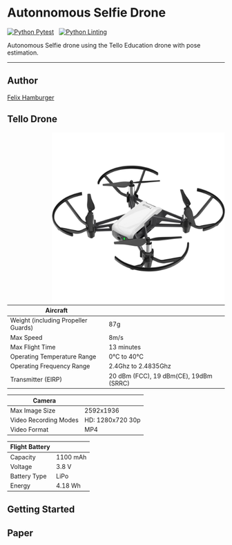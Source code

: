 # Autonnomous Selfie Drone

[![Python Pytest](https://github.com/Baumwollboebele/autonnomous_selfie_drone/actions/workflows/python_pytest.yml/badge.svg)](https://github.com/Baumwollboebele/autonnomous_selfie_drone/actions/workflows/python_pytest.yml)&nbsp;&nbsp;&nbsp;[![Python Linting](https://github.com/Baumwollboebele/autonnomous_selfie_drone/actions/workflows/python_linting.yml/badge.svg)](https://github.com/Baumwollboebele/autonnomous_selfie_drone/actions/workflows/python_linting.yml)

Autonomous Selfie drone using the Tello Education drone with pose estimation.

<hr/>

## Author

[Felix Hamburger](https://github.com/Baumwollboebele)

## Tello Drone

<p align="left">
<img style="float: right;" src="/images/tello_drone.jpg" height="400"/>
</p>

| **Aircraft** ||
|-------|--------|
|Weight (including Propeller Guards)| 87g |
|Max Speed| 8m/s |
|Max Flight Time| 13 minutes|
|Operating Temperature Range| 0°C to 40°C|
|Operating Frequency Range| 2.4Ghz to 2.4835Ghz|
|Transmitter (EIRP)| 20 dBm (FCC), 19 dBm(CE), 19dBm (SRRC)

| **Camera** ||
|-------|--------|
|Max Image Size| 2592x1936|
|Video Recording Modes| HD: 1280x720 30p |
|Video Format| MP4|

| **Flight Battery** ||
|-------|--------|
|Capacity| 1100 mAh|
|Voltage|3.8 V|
|Battery Type| LiPo|
|Energy| 4.18 Wh|

## Getting Started


## Paper


